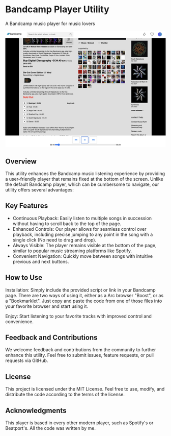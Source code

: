# Bandcamp Player Utility
A Bandcamp music player for music lovers

![Screenshot](images/screenshot.png)

## Overview
This utility enhances the Bandcamp music listening experience by providing a user-friendly player that remains fixed at the bottom of the screen. Unlike the default Bandcamp player, which can be cumbersome to navigate, our utility offers several advantages:

## Key Features
- Continuous Playback: Easily listen to multiple songs in succession without having to scroll back to the top of the page.
- Enhanced Controls: Our player allows for seamless control over playback, including precise jumping to any point in the song with a single click (No need to drag and drop).
- Always Visible: The player remains visible at the bottom of the page, similar to popular music streaming platforms like Spotify.
- Convenient Navigation: Quickly move between songs with intuitive previous and next buttons.

## How to Use

Installation: Simply include the provided script or link in your Bandcamp page. There are two ways of using it, either as a Arc browser "Boost", or as a "Bookmarklet". Just copy and paste the code from one of those files into your favorite browser and start using it.

Enjoy: Start listening to your favorite tracks with improved control and convenience.

## Feedback and Contributions
We welcome feedback and contributions from the community to further enhance this utility. Feel free to submit issues, feature requests, or pull requests via GitHub.

## License
This project is licensed under the MIT License. Feel free to use, modify, and distribute the code according to the terms of the license.

## Acknowledgments
This player is based in every other modern player, such as Spotify's or Beatport's. All the code was written by me.

